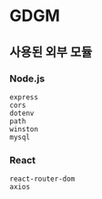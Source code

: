 GDGM
====

사용된 외부 모듈
------------
### Node.js
```
express
cors
dotenv
path
winston
mysql
```

### React
```
react-router-dom
axios
```
